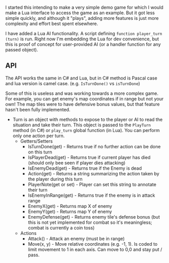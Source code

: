 I started this intending to make a very simple demo game for which I
would make a Lua interface to access the game as an example. But it
got less simple quickly, and although it "plays", adding more features is just more complexity and
effort best spent elsewhere.

I have added a Lua AI functionality. A script defining `function player_turn (turn)` is run. Right now I'm embedding the Lua for dev convenience, but this is proof of concept for user-provided AI (or a handler function for any passed object).

## API

The API works the same in C# and Lua, but in C# method is Pascal case and lua version is camel case. (e.g. `IsTurnDone()` vs `isTurnDone`)

Some of this is useless and was working towards a more complex game. For example, you can get enemy's map coordinates if in range but not your own! The map tiles were to have defensive bonus values, but that feature hasn't been fully implemented.

- Turn is an object with methods to expose to the player or AI to read the situation and take their turn. This object is passed to the `PlayTurn` method (in C#) or `play_turn` global function (in Lua). You can perform only one action per turn.
  - Getters/Setters
    - IsTurnDone(get) - Returns true if no further action can be done on this turn
    - IsPlayerDead(get) - Returns true if current player has died (should only bee seen if player dies attacking)
    - IsEnemyDead(get) - Returns true if the Enemy is dead
    - Action(get) - Returns a string summarizing the action taken by the player during this turn
    - PlayerNote(get or set) - Player can set this string to annotate their turn
    - IsEnemyInRange(get) - Returns true if the enemy is in attack range
    - EnemyX(get) - Returns map X of enemy
    - EnemyY(get) - Returns map Y of enemy
    - EnemyDefense(get) - Returns enemy tile's defense bonus (but this is not yet implemented for combat so it's meaningless; combat is currently a coin toss)
  - Actions
    - Attack() - Attack an enemy (must be in range)
    - Move(x, y) - Move relative coordinates (e.g. -1, 1). Is coded to limit movement to 1 in each axis. Can move to 0,0 and stay put / pass.
